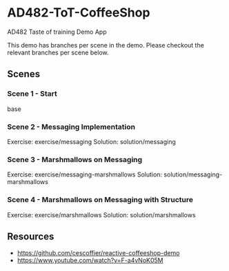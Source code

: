# AD482-ToT-CoffeeShop
AD482 Taste of training Demo App

This demo has branches per scene in the demo.
Please checkout the relevant branches per scene below.

## Scenes

### Scene 1 - Start
base

### Scene 2 - Messaging Implementation

Exercise: exercise/messaging
Solution: solution/messaging

### Scene 3 - Marshmallows on Messaging

Exercise: exercise/messaging-marshmallows
Solution: solution/messaging-marshmallows

### Scene 4 - Marshmallows on Messaging with Structure

Exercise: exercise/marshmallows
Solution: solution/marshmallows

## Resources

* https://github.com/cescoffier/reactive-coffeeshop-demo
* https://www.youtube.com/watch?v=F-a4vNoK05M

